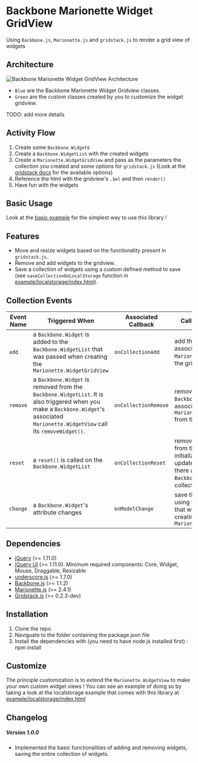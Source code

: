 # Backbone Marionette Widget GridView

Using `Backbone.js`, `Marionette.js` and `gridstack.js` to render a grid view of widgets

## Architecture
![Backbone Marionette Widget GridView Architecture](http://s28.postimg.org/bgwl4u7tp/gridview_arch_1.png)

- `Blue` are the Backbone Marionette Widget Gridview classes.
- `Green` are the custom classes created by you to customize the widget gridview.

TODO: add more details

## Activity Flow
1. Create some `Backbone.Widget`s
2. Create a `Backbone.WidgetList` with the created widgets
3. Create a `Marionette.WidgetGridView` and pass as the parameters the collection you created and some options for `gridstack.js` (Look at the [gridstack docs](https://github.com/troolee/gridstack.js#options) for the available options)
4. Reference the html with the gridview's `.$el` and then `render()`
5. Have fun with the widgets

## Basic Usage
Look at the [basic example](https://github.com/Interfacing/backbone-marionette-widget-gridview/blob/marionette-logic/example/basic/index.html) for the simplest way to use this library !

## Features
- Move and resize widgets based on the functionality present in `gridstack.js`.
- Remove and add widgets to the gridview.
- Save a collection of widgets using a custom defined method to save (see `saveCollectionOnLocalStorage` function in [example/localstorage/index.html](https://github.com/Interfacing/backbone-marionette-widget-gridview/blob/marionette-logic/example/localstorage/index.html)).

## Collection Events

| Event Name    | Triggered When | Associated Callback     | Callback functionality |
| ------------- | -------------- | ----------------------- | ---------------------- |
| `add`    |  a `Backbone.Widget` is added to the `Backbone.WidgetList` that was passed when creating the `Marionette.WidgetGridView` | `onCollectionAdd`  | add the `Backbone.Widget`'s associated `Marionette.WidgetView` to the gridview |
| `remove`    | a `Backbone.Widget` is removed from the `Backbone.WidgetList`. It is also triggered when you make a `Backbone.Widget`'s associated `Marionette.WidgetView` call its `removeWidget()`. | `onCollectionRemove` |  remove the `Backbone.Widget`'s associated `Marionette.WidgetView` from the gridview | 
| `reset`    | a `reset()` is called on the `Backbone.WidgetList` | `onCollectionReset`     |  remove all the widgets from the gridview, re-initialize `Gridstack` and update the gridview if there are new `Backbone.Widget` in the collection |
| `change`    | a `Backbone.Widget`'s attribute changes | `onModelChange`     |  save the entire collection using the save callback that was passed when creating the `Marionette.WidgetGridView` |


## Dependencies
* [jQuery](http://jquery.com) (>= 1.11.0) 
* [jQuery UI](http://jqueryui.com) (>= 1.11.0). Minimum required components: Core, Widget, Mouse, Draggable, Resizable
* [underscore.js](http://underscorejs.org) (>= 1.7.0)
* [Backbone.js](http://backbonejs.org) (>= 1.1.2)
* [Marionette.js](http://marionettejs.com/docs/v2.4.1) (>= 2.4.1)
* [Gridstack.js](http://troolee.github.io/gridstack.js/) (>= 0.2.3-dev)

## Installation
1. Clone the repo.
2. Naviguate to the folder containing the package.json file
3. Install the dependencies with (you need to have node.js installed first) : npm install

## Customize
The principle customization is to extend the `Marionette.WidgetView` to make your own custom widget views !
You can see an example of doing so by taking a look at the localstorage example that comes with this library at [example/localstorage/index.html](https://github.com/Interfacing/backbone-marionette-widget-gridview/blob/marionette-logic/example/localstorage/index.html)


## Changelog

##### Version 1.0.0
- Implemented the basic functionalities of adding and removing widgets, saving the entire collection of widgets.
